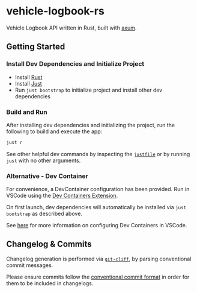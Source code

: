 # vehicle-logbook-rs
Vehicle Logbook API written in Rust, built with [axum](https://github.com/tokio-rs/axum).


## Getting Started
### Install Dev Dependencies and Initialize Project
- Install [Rust](https://www.rust-lang.org/tools/install)
- Install [Just](https://github.com/casey/just)
- Run `just bootstrap` to initialize project and install other dev dependencies

### Build and Run
After installing dev dependencies and initializing the project, run the following to build and execute the app:

```bash
just r
```
See other helpful dev commands by inspecting the [`justfile`](./justfile) or by running `just` with no other arguments.

### Alternative - Dev Container
For convenience, a DevContainer configuration has been provided. Run in VSCode using the [Dev Containers Extension](https://marketplace.visualstudio.com/items?itemName=ms-vscode-remote.remote-containers).

On first launch, dev dependencies will automatically be installed via `just bootstrap` as described above.

See [here](https://code.visualstudio.com/docs/devcontainers/containers) for more information on configuring Dev Containers in VSCode.

## Changelog & Commits
Changelog generation is performed via [`git-cliff`](https://git-cliff.org/docs/), by parsing conventional commit messages.

Please ensure commits follow the [conventional commit format](https://www.conventionalcommits.org/en/v1.0.0/) in order for them to be included in changelogs.
